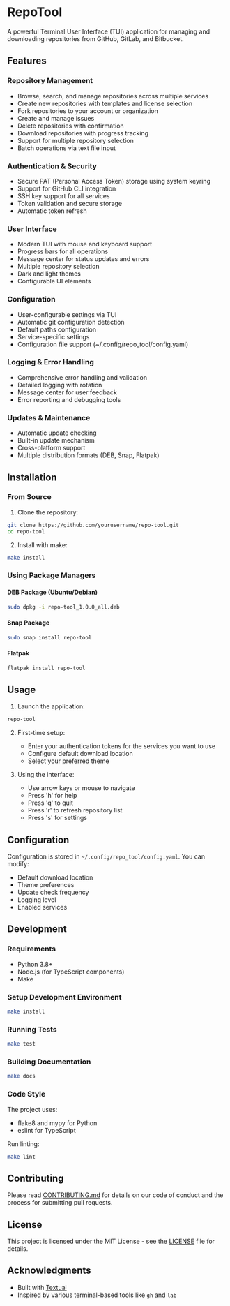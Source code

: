 # RepoTool

A powerful Terminal User Interface (TUI) application for managing and downloading repositories from GitHub, GitLab, and Bitbucket.

## Features

### Repository Management
- Browse, search, and manage repositories across multiple services
- Create new repositories with templates and license selection
- Fork repositories to your account or organization
- Create and manage issues
- Delete repositories with confirmation
- Download repositories with progress tracking
- Support for multiple repository selection
- Batch operations via text file input

### Authentication & Security
- Secure PAT (Personal Access Token) storage using system keyring
- Support for GitHub CLI integration
- SSH key support for all services
- Token validation and secure storage
- Automatic token refresh

### User Interface
- Modern TUI with mouse and keyboard support
- Progress bars for all operations
- Message center for status updates and errors
- Multiple repository selection
- Dark and light themes
- Configurable UI elements

### Configuration
- User-configurable settings via TUI
- Automatic git configuration detection
- Default paths configuration
- Service-specific settings
- Configuration file support (~/.config/repo_tool/config.yaml)

### Logging & Error Handling
- Comprehensive error handling and validation
- Detailed logging with rotation
- Message center for user feedback
- Error reporting and debugging tools

### Updates & Maintenance
- Automatic update checking
- Built-in update mechanism
- Cross-platform support
- Multiple distribution formats (DEB, Snap, Flatpak)

## Installation

### From Source

1. Clone the repository:
```bash
git clone https://github.com/yourusername/repo-tool.git
cd repo-tool
```

2. Install with make:
```bash
make install
```

### Using Package Managers

#### DEB Package (Ubuntu/Debian)
```bash
sudo dpkg -i repo-tool_1.0.0_all.deb
```

#### Snap Package
```bash
sudo snap install repo-tool
```

#### Flatpak
```bash
flatpak install repo-tool
```

## Usage

1. Launch the application:
```bash
repo-tool
```

2. First-time setup:
   - Enter your authentication tokens for the services you want to use
   - Configure default download location
   - Select your preferred theme

3. Using the interface:
   - Use arrow keys or mouse to navigate
   - Press 'h' for help
   - Press 'q' to quit
   - Press 'r' to refresh repository list
   - Press 's' for settings

## Configuration

Configuration is stored in `~/.config/repo_tool/config.yaml`. You can modify:

- Default download location
- Theme preferences
- Update check frequency
- Logging level
- Enabled services

## Development

### Requirements

- Python 3.8+
- Node.js (for TypeScript components)
- Make

### Setup Development Environment

```bash
make install
```

### Running Tests

```bash
make test
```

### Building Documentation

```bash
make docs
```

### Code Style

The project uses:
- flake8 and mypy for Python
- eslint for TypeScript

Run linting:
```bash
make lint
```

## Contributing

Please read [CONTRIBUTING.md](CONTRIBUTING.md) for details on our code of conduct and the process for submitting pull requests.

## License

This project is licensed under the MIT License - see the [LICENSE](LICENSE) file for details.

## Acknowledgments

- Built with [Textual](https://github.com/Textualize/textual)
- Inspired by various terminal-based tools like `gh` and `lab`

